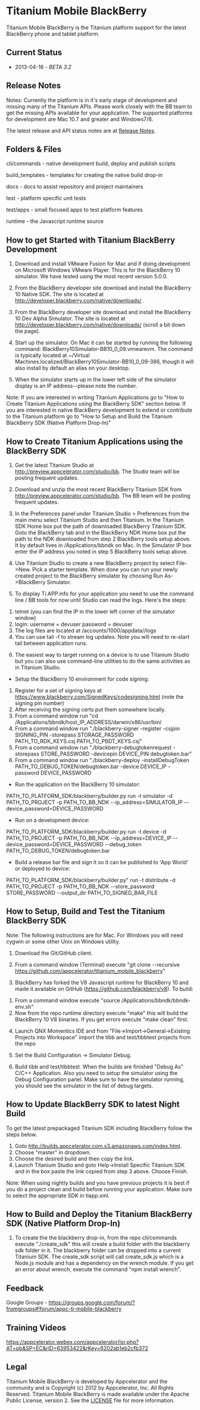 Titanium Mobile BlackBerry
==========================

Titanium Mobile BlackBerry is the Titanium platform support for the latest BlackBerry phone and tablet platform.

Current Status
--------------

* 2013-04-16 - _BETA 3.2_

Release Notes
-------------

Notes: Currently the platform is in it's early stage of development and  missing many of the Titanium APIs. Please work closely with the BB team to get the missing APIs available for your application. The supported platforms for development are Mac 10.7 and greater and Windows7/8.

The latest release and API status notes are at [Release Notes](https://github.com/appcelerator/titanium_mobile_blackberry/blob/master/CHANGELOG.md).

Folders & Files
---------------

cli/commands - native development build, deploy and publish scripts

build_templates - templates for creating the native build drop-in

docs - docs to assist repository and project maintainers

test - platform specific unit tests

test/apps - small focused apps to test platform features

runtime -  the Javascript runtime source


How to get Started with Titanium BlackBerry Development
-------------------------------------------------------

1) Download and install VMware Fusion for Mac and if doing development on Microsoft Windows VMware Player. This is for the BlackBerry 10 simulator. We have tested using the most recent version 5.0.0.

2) From the BlackBerry developer site download and install the BlackBerry 10 Native SDK. The site is located at http://developer.blackberry.com/native/downloads/ . 

3) From the BlackBerry developer site download and install the BlackBerry 10 Dev Alpha Simulator. The site is located at http://developer.blackberry.com/native/downloads/ (scroll a bit down the page).

4) Start up the simulator. On Mac it can be started by running the following command: BlackBerry10Simulator-BB10_0_09.vmwarevm. The command is typically located at ~/Virtual Machines.localized/BlackBerry10Simulator-BB10_0_09-386, though it will also install by default an alias on your desktop.

5) When the simulator starts up in the lower left side of the simulator display is an IP address--please note the number.

Note: If you are interested in writing Titanium Applications go to "How to Create Titanium Applications using the BlackBerry SDK" section below. If you are interested in native BlackBerry development to extend or contribute to the Titanium platform go to "How to Setup and Build the Titanium BlackBerry SDK (Native Platform Drop-In)"


How to Create Titanium Applications using the BlackBerry SDK
------------------------------------------------------------

1) Get the latest Titanium Studio at http://preview.appcelerator.com/studio/bb. The Studio team will be posting frequent updates.

2) Download and unzip the most recent BlackBerry Titanium SDK from http://preview.appcelerator.com/studio/bb. The BB team will be posting frequent updates.

3) In the Preferences panel under Titanium Studio > Preferences from the main menu select Titanium Studio and then Titanium. In the Titanium SDK Home box put the path of downloaded BlackBerry Titanium SDK. Goto the BlackBerry tab and in the BlackBerry NDK Home box put the path to the NDK downloaded from step 2 BlackBerry tools setup above. It by default lives in /Applications/bbndk on Mac. In the Simulator IP box enter the IP address you noted in step 5 BlackBerry tools setup above.

4) Use Titanium Studio to create a new BlackBerry project by select File->New. Pick a starter template. When done you can run your newly created project to the BlackBerry simulator by choosing Run As->BlackBerry Simulator.

5) To display Ti.APP.info for your application you need to use the command line / BB tools for now until Studio can read the logs. Here's the steps:

1. telnet <simulator ip>  (you can find the IP in the lower left corner of the simulator window)
2. login: username = devuser password = devuser
3. The log files are located at /accounts/1000/appdata/<your app id>/logs
4. You can use tail -f to stream log updates. Note you will need to re-start tail between application runs. 

6) The easiest way to target running on a device is to use Titanium Studio but you can also use command-line utilities to do the same activities as in Titanium Studio.

- Setup the BlackBerry 10 environment for code signing:

1. Register for a set of signing keys at https://www.blackberry.com/SignedKeys/codesigning.html (note the signing pin number)
2. After receiving the signing certs put them somewhere locally.
3. From a command window run "cd /Applications/bbndk/host_IP_ADDRESS/darwin/x86/usr/bin/
4. From a command window run "./blackberry-signer -register -csjpin SIGNING_PIN -storepass STORAGE_PASSWORD PATH_TO_RDK_KEYS.csj PATH_TO_PBDT_KEYS.csj"
5. From a command window run "./blackberry-debugtokenrequest -storepass STORE_PASSWORD -devicepin DEVICE_PIN debugtoken.bar"
6. From a command window run "./blackberry-deploy -installDebugToken PATH_TO_DEBUG_TOKEN/debugtoken.bar -device DEVICE_IP  -password DEVICE_PASSWORD


- Run the application on the BlackBerry 10 simulator:

PATH_TO_PLATFORM_SDK/blackberry/builder.py run -t simulator -d PATH_TO_PROJECT -p PATH_TO_BB_NDK --ip_address=SIMULATOR_IP --device_password=DEVICE_PASSWORD

- Run on a development device:

PATH_TO_PLATFORM_SDK/blackberry/builder.py run -t device -d PATH_TO_PROJECT -p PATH_TO_BB_NDK --ip_address=DEVICE_IP --device_password=DEVICE_PASSWORD --debug_token PATH_TO_DEBUG_TOKEN/debugtoken.bar 

- Build a release bar file and sign it so it can be published to 'App World' or deployed to device:

PATH_TO_PLATFORM_SDK/blackberry/builder.py" run -t distribute -d PATH_TO_PROJECT -p PATH_TO_BB_NDK --store_password STORE_PASSWORD --output_dir PATH_TO_SIGNED_BAR_FILE


How to Setup, Build and Test the Titanium BlackBerry SDK
---------------------------------------------------------

Note: The following instructions are for Mac. For Windows you will need cygwin or some other Unix on Windows utility.

1) Download the Git/GitHub client. 

2) From a command window (Terminal) execute "git clone --recursive https://github.com/appcelerator/titanium_mobile_blackberry"

3) BlackBerry has forked the V8 Javascript runtime for BlackBerry 10 and made it available on GitHub (https://github.com/blackberry/v8). To build: 

1. From a command window execute "source /Applications/bbndk/bbndk-env.sh"
2. Now from the repo runtime directory execute "make" this will build the BlackBerry 10 V8 binaries. If you get errors execute "make clean" first.

4) Launch QNX Momentics IDE and from "File->Import->General->Existing Projects into Workspace" import the tibb and test/tibbtest projects from the repo

5) Set the Build Configuration -> Simulator Debug. 

6) Build tibb and test/tibbtest. When the builds are finished "Debug As" C/C++ Application. Also you need to setup the simulator using the Debug Configuration panel. Make sure to have the simulator running, you should see the simulator in the list of debug targets.

How to Update BlackBerry SDK to latest Night Build
-------------------------------------------------- 

To get the latest prepackaged Titanium SDK including BlackBerry follow the steps below.

1. Goto http://builds.appcelerator.com.s3.amazonaws.com/index.html.
2. Choose "master" in dropdown.
3. Choose the desired build and then copy the link. 
4. Launch Titanium Studio and goto Help->Install Specific Titanium SDK and in the box paste the link copied from step 3 above. Choose Finish.

Note: When using nightly builds and you have previous projects it is best if you do a project clean and build before running your application. Make sure to select the appropriate SDK in tiapp.xml.  

How to Build and Deploy the Titanium BlackBerry SDK (Native Platform Drop-In)
-----------------------------------------------------------------------------

1) To create the the blackberry drop-in, from the repo cli/commands execute "./create_sdk" this will create a build folder with the blackberry sdk folder in it. The blackberry folder can be dropped into a current Titanium SDK. The create_sdk script will call create_sdk.js which is a Node.js module and has a dependency on the wrench module. If you get an error about wrench, execute the command "npm install wrench".

Feedback
--------

Google Groups - https://groups.google.com/forum/?fromgroups#!forum/appc-ti-mobile-blackberry

Training Videos
---------------

https://appcelerator.webex.com/appcelerator/lsr.php?AT=pb&SP=EC&rID=63953422&rKey=6202ab1eb2cfb372

Legal
------

Titanium Mobile BlackBerry is developed by Appcelerator and the community and is Copyright (c) 2012 by Appcelerator, Inc. All Rights Reserved.
Titanium Mobile BlackBerry is made available under the Apache Public License, version 2.  See the [LICENSE](https://github.com/appcelerator/titanium_mobile_blackberry/blob/master/LICENSE) file for more information.
